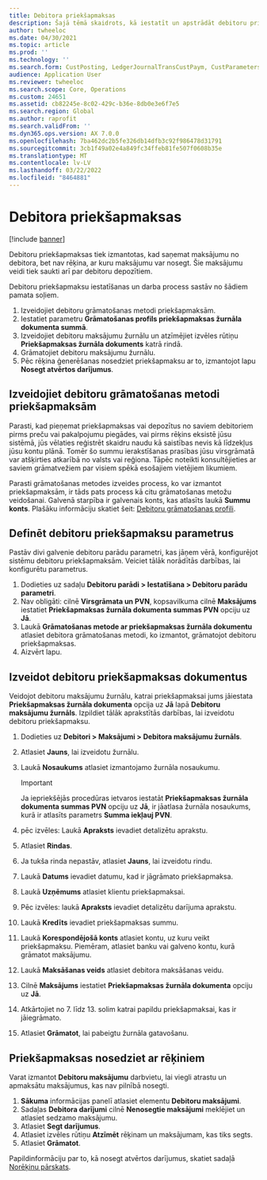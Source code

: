 ```yaml
---
title: Debitora priekšapmaksas
description: Šajā tēmā skaidrots, kā iestatīt un apstrādāt debitoru priekšapmaksas (ko sauc arī par debitoru depozītiem).
author: twheeloc
ms.date: 04/30/2021
ms.topic: article
ms.prod: ''
ms.technology: ''
ms.search.form: CustPosting, LedgerJournalTransCustPaym, CustParameters
audience: Application User
ms.reviewer: twheeloc
ms.search.scope: Core, Operations
ms.custom: 24651
ms.assetid: cb82245e-8c02-429c-b36e-8db0e3e6f7e5
ms.search.region: Global
ms.author: raprofit
ms.search.validFrom: ''
ms.dyn365.ops.version: AX 7.0.0
ms.openlocfilehash: 7ba462dc2b5fe326db14dfb3c92f986478d31791
ms.sourcegitcommit: 3cb1f49a02e4a849fc34ffeb81fe507f0608b35e
ms.translationtype: MT
ms.contentlocale: lv-LV
ms.lasthandoff: 03/22/2022
ms.locfileid: "8464881"
---
```

# <a name="customer-prepayments"></a>Debitora priekšapmaksas

[!include [banner](../includes/banner.md)]

Debitoru priekšapmaksas tiek izmantotas, kad saņemat maksājumu no debitora, bet nav rēķina, ar kuru maksājumu var nosegt. Šie maksājumu veidi tiek saukti arī par debitoru depozītiem.

Debitoru priekšapmaksu iestatīšanas un darba process sastāv no šādiem pamata soļiem.

1. Izveidojiet debitoru grāmatošanas metodi priekšapmaksām.
2. Iestatiet parametru **Grāmatošanas profils priekšapmaksas žurnāla dokumenta summā**.
3. Izveidojiet debitoru maksājumu žurnālu un atzīmējiet izvēles rūtiņu **Priekšapmaksas žurnāla dokuments** katrā rindā.
4. Grāmatojiet debitoru maksājumu žurnālu.
5. Pēc rēķina ģenerēšanas nosedziet priekšapmaksu ar to, izmantojot lapu **Nosegt atvērtos darījumus**.

## <a name="create-a-customer-posting-profile-for-prepayments"></a>Izveidojiet debitoru grāmatošanas metodi priekšapmaksām

Parasti, kad pieņemat priekšapmaksas vai depozītus no saviem debitoriem pirms preču vai pakalpojumu piegādes, vai pirms rēķins eksistē jūsu sistēmā, jūs vēlaties reģistrēt skaidru naudu kā saistības nevis kā līdzekļus jūsu kontu plānā. Tomēr šo summu ierakstīšanas prasības jūsu virsgrāmatā var atšķirties atkarībā no valsts vai reģiona. Tāpēc noteikti konsultējieties ar saviem grāmatvežiem par visiem spēkā esošajiem vietējiem likumiem.

Parasti grāmatošanas metodes izveides process, ko var izmantot priekšapmaksām, ir tāds pats process kā citu grāmatošanas metožu veidošanai. Galvenā starpība ir galvenais konts, kas atlasīts laukā **Summu konts**. Plašāku informāciju skatiet šeit: [Debitoru grāmatošanas profili](customer-posting-profiles.md).

## <a name="define-parameters-for-customer-prepayments"></a>Definēt debitoru priekšapmaksu parametrus

Pastāv divi galvenie debitoru parādu parametri, kas jāņem vērā, konfigurējot sistēmu debitoru priekšapmaksām. Veiciet tālāk norādītās darbības, lai konfigurētu parametrus.

1. Dodieties uz sadaļu **Debitoru parādi \> Iestatīšana \> Debitoru parādu parametri**.
2. Nav obligāti: cilnē **Virsgrāmata un PVN**, kopsavilkuma cilnē **Maksājums** iestatiet **Priekšapmaksas žurnāla dokumenta summas PVN** opciju uz **Jā**.
3. Laukā **Grāmatošanas metode ar priekšapmaksas žurnāla dokumentu** atlasiet debitora grāmatošanas metodi, ko izmantot, grāmatojot debitoru priekšapmaksas.
4. Aizvērt lapu.

## <a name="create-customer-prepayment-vouchers"></a>Izveidot debitoru priekšapmaksas dokumentus

Veidojot debitoru maksājumu žurnālu, katrai priekšapmaksai jums jāiestata **Priekšapmaksas žurnāla dokumenta** opcija uz **Jā** lapā **Debitoru maksājumu žurnāls**. Izpildiet tālāk aprakstītās darbības, lai izveidotu debitoru priekšapmaksu.

1. Dodieties uz **Debitori \> Maksājumi \> Debitora maksājumu žurnāls**.
2. Atlasiet **Jauns**, lai izveidotu žurnālu.
3. Laukā **Nosaukums** atlasiet izmantojamo žurnāla nosaukumu.

    > [!IMPORTANT]
    > Ja iepriekšējās procedūras ietvaros iestatāt **Priekšapmaksas žurnāla dokumenta summas PVN** opciju uz **Jā**, ir jāatlasa žurnāla nosaukums, kurā ir atlasīts parametrs **Summa iekļauj PVN**. 

4. pēc izvēles: Laukā **Apraksts** ievadiet detalizētu aprakstu.
5. Atlasiet **Rindas**.
6. Ja tukša rinda nepastāv, atlasiet **Jauns**, lai izveidotu rindu.
7. Laukā **Datums** ievadiet datumu, kad ir jāgrāmato priekšapmaksa.
8. Laukā **Uzņēmums** atlasiet klientu priekšapmaksai.
9. Pēc izvēles: laukā **Apraksts** ievadiet detalizētu darījuma aprakstu.
10. Laukā **Kredīts** ievadiet priekšapmaksas summu.
11. Laukā **Korespondējošā konts** atlasiet kontu, uz kuru veikt priekšapmaksu. Piemēram, atlasiet banku vai galveno kontu, kurā grāmatot maksājumu.
12. Laukā **Maksāšanas veids** atlasiet debitora maksāšanas veidu.
13. Cilnē **Maksājums** iestatiet **Priekšapmaksas žurnāla dokumenta** opciju uz **Jā**.
14. Atkārtojiet no 7. līdz 13. solim katrai papildu priekšapmaksai, kas ir jāiegrāmato.
15. Atlasiet **Grāmatot**, lai pabeigtu žurnāla gatavošanu.

## <a name="settle-prepayments-with-invoices"></a>Priekšapmaksas nosedziet ar rēķiniem

Varat izmantot **Debitoru maksājumu** darbvietu, lai viegli atrastu un apmaksātu maksājumus, kas nav pilnībā nosegti.

1. **Sākuma** informācijas panelī atlasiet elementu **Debitoru maksājumi**.
2. Sadaļas **Debitora darījumi** cilnē **Nenosegtie maksājumi** meklējiet un atlasiet sedzamo maksājumu.
3. Atlasiet **Segt darījumus**.
4. Atlasiet izvēles rūtiņu **Atzīmēt** rēķinam un maksājumam, kas tiks segts.
5. Atlasiet **Grāmatot**.

Papildinformāciju par to, kā nosegt atvērtos darījumus, skatiet sadaļā [Norēķinu pārskats](/dynamics365/finance/cash-bank-management/settlement-overview).
